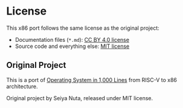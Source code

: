 # License

This x86 port follows the same license as the original project:

- Documentation files (`*.md`): [CC BY 4.0 license](https://creativecommons.jp/faq)
- Source code and everything else: [MIT license](https://opensource.org/licenses/MIT)

## Original Project

This is a port of [Operating System in 1,000 Lines](https://github.com/nuta/operating-system-in-1000-lines) from RISC-V to x86 architecture.

Original project by Seiya Nuta, released under MIT license.

